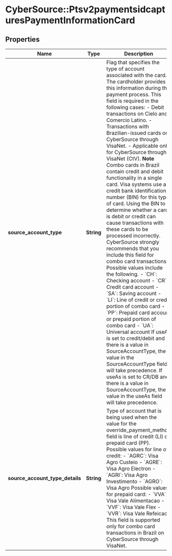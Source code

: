 # CyberSource::Ptsv2paymentsidcapturesPaymentInformationCard

## Properties
Name | Type | Description | Notes
------------ | ------------- | ------------- | -------------
**source_account_type** | **String** | Flag that specifies the type of account associated with the card.  The cardholder provides this information during the payment process.  This field is required in the following cases:   - Debit transactions on Cielo and Comercio Latino.   - Transactions with Brazilian-issued cards on CyberSource through VisaNet.   - Applicable only for CyberSource through VisaNet (CtV).  **Note** Combo cards in Brazil contain credit and debit functionality in a single card. Visa systems use a credit bank identification number (BIN) for this type of card. Using the BIN to determine whether a card is debit or credit can cause transactions with these cards to be processed incorrectly. CyberSource strongly recommends that you include this field for combo card transactions.  Possible values include the following.   - &#x60;CH&#x60;: Checking account  - &#x60;CR&#x60;: Credit card account  - &#x60;SA&#x60;: Saving account  - &#x60;LI&#x60;: Line of credit or credit portion of combo card  - &#x60;PP&#x60;: Prepaid card account or prepaid portion of combo card  - &#x60;UA&#x60;: Universal account  If useAs is set to credit/debit and there is a value in SourceAccountType, the value in the SourceAccountType field will take precedence. If useAs is set to CR/DB and there is a value in SourceAccountType, the value in the useAs field will take precedence.  | [optional] 
**source_account_type_details** | **String** | Type of account that is being used when the value for the override_payment_method field is line of credit (LI) or prepaid card (PP). Possible values for line of credit: - &#x60;AGRC&#x60;: Visa Agro Custeio - &#x60;AGRE&#x60;: Visa Agro Electron - &#x60;AGRI&#x60;: Visa Agro Investimento - &#x60;AGRO&#x60;: Visa Agro Possible values for prepaid card: - &#x60;VVA&#x60;: Visa Vale Alimentacao - &#x60;VVF&#x60;: Visa Vale Flex - &#x60;VVR&#x60;: Visa Vale Refeicao This field is supported only for combo card transactions in Brazil on CyberSource through VisaNet.  | [optional] 


